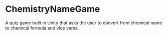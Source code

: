 # ChemistryNameGame

A quiz game built in Unity that asks the user to convert from chemical name to chemical formula and vice versa.
